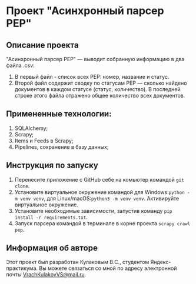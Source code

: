 # Проект "Асинхронный парсер PEP"

## Описание проекта
"Асинхронный парсер PEP" — выводит собранную информацию в два файла .csv:
1. В первый файл - список всех PEP: номер, название и статус.
2. Второй файл содержит сводку по статусам PEP — сколько найдено документов в каждом статусе (статус, количество). В последней строке этого файла отражено общее количество всех документов.

## Примененные технологии:
1. SQLAlchemy;
2. Scrapy;
3. Items и Feeds в Scrapy;
4. Pipelines, сохранение в базу данных;

## Инструкция по запуску
1. Перенесите приложение с GitHub себе на комьютер командой `git clone`.
2. Установите виртуальное окружение командой для Windows:`python -m venv venv`, для Linux/macOS:`python3 -m venv venv`. Активируйте виртуальное окружение.
3. Установите необходимые зависимости, запустив команду `pip install -r requirements.txt`.
4. Запуск парсера командой в терминале в корне проекта `scrapy crawl pep`.

## Информация об авторе
Этот проект был разработан Кулаковым В.С., студентом Яндекс-практикума. Вы можете связаться со мной по адресу электронной почты VrachKulakovVS@mail.ru.

